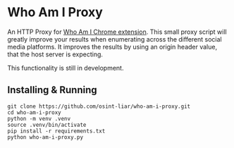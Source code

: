 # Who Am I Proxy
An HTTP Proxy for [Who Am I Chrome extension](https://chromewebstore.google.com/detail/who-am-i/gdnhlhadhgnhaenfcphpeakdghkccfoo).
This small proxy script will greatly improve your results when enumerating across the different social media
platforms. It improves the results by using an origin header value, that the host server is expecting. 

This functionality is still in development.  

## Installing & Running
```shell
git clone https://github.com/osint-liar/who-am-i-proxy.git
cd who-am-i-proxy
python -m venv .venv
source .venv/bin/activate
pip install -r requirements.txt
python who-am-i-proxy.py
```
